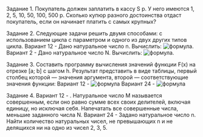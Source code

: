 Задание 1. Покупатель должен заплатить в кассу S р. У него имеются 1, 2, 5, 10, 50, 100, 500 р. Сколько
купюр разного достоинства отдаст покупатель, если он начинает платить с самых крупных?

Задание 2. Следующие задачи решить двумя способами: с использованием цикла с параметром и одного из двух
других типов цикла. Вариант 12 - Дано натуральное число n. Вычислить: ![формула](https://i.ibb.co/D9D2wvS/Screenshot-6.png).
Вариант 2 - Дано натуральное число N. Вычислить: ![формула](https://i.ibb.co/gFXTxSy/Screenshot-1.png).

Задание 3. Составить программу вычисления значений функции F(x) на отрезке [а; b] с шагом h. Результат
представить в виде таблицы, первый столбец которой — значения аргумента, второй — соответствующие
значения функции:
Вариант 12 - ![формула](https://i.ibb.co/yQ1sRgG/Screenshot-2.png)
Вариант 24 - ![формула](https://i.ibb.co/0GDf2R4/Screenshot-3.png)

Задание 4. Вариант 12 - . Натуральное число М называется совершенным, если оно равно сумме всех своих делителей,
включая единицу, но исключая себя. Напечатать все совершенные числа, меньшие заданного числа
N.
Вариант 24 - Задано натуральное число n. Найти количество натуральных чисел, не превышающих n и не
делящихся ни на одно из чисел 2, 3, 5.
